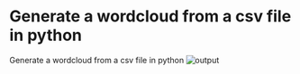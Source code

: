 # Generate a wordcloud from a csv file in python
Generate a wordcloud from a csv file in python
![output](https://user-images.githubusercontent.com/49840357/192753222-801c2de7-8c57-41b9-969e-2dd6859bd479.png)
